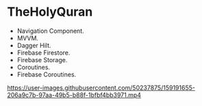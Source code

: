 # TheHolyQuran

* Navigation Component.
* MVVM.
* Dagger Hilt.
* Firebase Firestore.
* Firebase Storage.
* Coroutines.
* Firebase Coroutines.


https://user-images.githubusercontent.com/50237875/159191655-206a9c7b-97aa-49b5-b88f-1bfbf4bb3971.mp4

